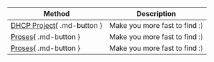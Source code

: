 

| Method      | Description                          |
| ----------- | ------------------------------------ |
| [DHCP Project](/Page2){ .md-button }       | Make you more fast to find :)  |
| [Proses](#){ .md-button }       | Make you more fast to find :) |
| [Proses](#){ .md-button }       | Make you more fast to find :) |

